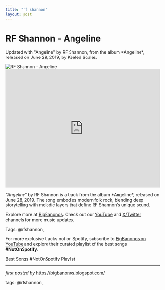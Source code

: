 ```yaml
---
title: "rf shannon"
layout: post
---
```

<!-- Title of the Post -->
<h1 >RF Shannon - Angeline</h1> <!-- Introductory Text -->
<p >Updated with "Angeline" by RF Shannon, from the album *Angeline*, released on June 28, 2019, by Keeled Scales.</p> <!-- Featured Image -->
<div > <img src="https://vuhaus-production.imgix.net/store/99288f59962bbd78554b2890684157acd5120628e8486e89748271060bb0?ixlib=rb-1.1.0&w=960&h=540&rect=307%2C0%2C3137%2C1764&q=70&dpr=1&fm=jpg" alt="RF Shannon - Angeline" />
</div> <!-- YouTube Video Embed -->
<div > <iframe width="100%" height="385" src="https://www.youtube.com/embed/9Uy-QNMn15M" title="RF Shannon - Angeline" frameborder="0" allow="accelerometer; autoplay; clipboard-write; encrypted-media; gyroscope; picture-in-picture; web-share" referrerpolicy="strict-origin-when-cross-origin" allowfullscreen></iframe>
</div> <!-- Song Information -->
<div > <p><em>"Angeline"</em> by RF Shannon is a track from the album *Angeline*, released on June 28, 2019. The song embodies modern folk rock, blending deep storytelling with melodic layers that define RF Shannon's unique sound.</p>
</div> <!-- Footer Links -->
<div > <p>Explore more at <a href="https://bigbanonos.blogspot.com/" target="_blank">BigBanonos</a>. Check out our <a href="https://www.youtube.com/@BigBanonos" target="_blank">YouTube</a> and <a href="https://x.com/bigbanonos" target="_blank">X/Twitter</a> channels for more music updates.</p>
</div> <!-- Tags -->
<p >Tags: @rfshannon,</p>


<!--Subscribe and Playlist Links-->
<div>
    <p>For more exclusive tracks not on Spotify, subscribe to <a href="https://www.youtube.com/@BigBanonos" target="_blank">BigBanonos on YouTube</a> and explore their curated playlist of the best songs <strong>#NotOnSpotify</strong>.</p>
    <p><a href="https://www.youtube.com/playlist?list=PLtuNtuTatqI0kFahUCbtbfenC_ET5O_tr" target="_blank">Best Songs #NotOnSpotify Playlist<br /></a></p></div>

<hr />

<p><em>first posted by</em> <a href="https://bigbanonos.blogspot.com/" rel="noopener" target="_new">https://bigbanonos.blogspot.com/</a></p>

<p>tags: @rfshannon,</p>
